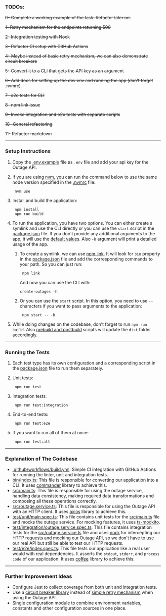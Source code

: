 ### TODOs:

~~0- Complete a working example of the task. Refactor later on.~~

~~1- Retry mechanism for the endpoints returning 500~~

~~2- Integration testing with Nock~~

~~3- Refactor CI setup with GitHub Actions~~

~~4- Maybe instead of basic retry mechanism, we can also demonstrate circuit breakers~~

~~5- Convert it to a CLI that gets the API key as an argument~~

~~6- Add docs for setting up the dev env and running the app (don't forget .nvmrc)~~

~~7- e2e tests for CLI~~

~~8- npm link issue~~

~~9- Invoke integration and e2e tests with separate scripts~~

~~10- General refactoring~~

~~11- Refactor markdown~~

---

### Setup Instructions

1. Copy the [.env.example] file as `.env` file and add your api key for the Outage API.


2. If you are using [nvm], you can run the command below to use the same node version specified in the [.nvmrc] file:

        nvm use


3. Install and build the application:

        npm install
        npm run build

5. To run the application, you have two options. You can either create a symlink and use the CLI directly or you can use the `start` script in the [package.json] file. If you don't provide any additional arguments to the app, it will use the [default values]. Also `-h` argument will print a detailed usage of the app.
    1. To create a symlink, we can use [npm link]. It will look for `bin` property in the [package.json](package.json?plain=1#L46) file and add the corresponding commands to your path. So you can just run:
        
            npm link
            
        And now you can use the CLI with: 
            
           create-outages -h

    2. Or you can use the `start` script. In this option, you need to use `--` characters if you want to pass arguments to the application:

            npm start -- -h


5. While doing changes on the codebase, don't forget to run ```npm run build```. Also [prebuild and postbuild](https://docs.npmjs.com/cli/v8/using-npm/scripts#pre--post-scripts) scripts will update the `dist` folder accordingly.

--- 

### Running the Tests

1. Each test type has its own configuration and a corresponding script in the [package.json](package.json?plain=1#L30~L33) file to run them separately.


2. Unit tests:
    
        npm run test

3. Integration tests:

        npm run test:integration

4. End-to-end tests:

        npm run test:e2e

5. If you want to run all of them at once:

        npm run test:all

---

### Explanation of The Codebase

- [.github/workflows/build.yml]: Simple CI integration with GitHub Actions for running the linter, unit and integration tests.
- [bin/index.ts]: This file is responsible for converting our application into a CLI. It uses [commander] library to achieve this.
- [src/main.ts]: This file is responsible for using the outage service, handling data consistency, making required data transformations and composing all these operations correctly.
- [src/outage.service.ts]: This file is responsible for using the Outage API with an HTTP client. It uses [axios] library to achieve this.
- [test/unit/main.spec.ts]: This file contains unit tests for the [src/main.ts] file and mocks the outage service. For mocking features, it uses [ts-mockito].
- [test/integration/outage.service.spec.ts]: This file contains integration tests for the [src/outage.service.ts] file and uses [nock] for intercepting our HTTP requests and mocking our Outage API, so we don't have to use our real API but still be able to test our HTTP requests.
- [test/e2e/index.spec.ts]: This file tests our application like a real user would with real dependencies. It asserts the `stdout`, `stderr`, and `process code` of our application. It uses [coffee] library to achieve this.

---

### Further Improvement Ideas

- Configure Jest to collect coverage from both unit and integration tests.
- Use a [circuit breaker library](https://github.com/nodeshift/opossum) instead of [simple retry mechanism](https://github.com/softonic/axios-retry) when using the Outage API.
- Single configuration module to combine environment variables, constants and other configuration sources in one place.


[package.json]: package.json "package.json"
[.nvmrc]: .nvmrc ".nvmrc"
[.env.example]: .env.example ".env.example"
[nvm]: https://github.com/nvm-sh/nvm "nvm"
[npm link]: https://docs.npmjs.com/cli/v8/commands/npm-link#synopsis "npm link"
[commander]: https://github.com/tj/commander.js/ "commander"
[bin/index.ts]: bin/index.ts "bin/index.ts"
[.github/workflows/build.yml]: .github/workflows/build.yml ".github/workflows/build.yml"
[src/main.ts]: src/main.ts "src/main.ts"
[src/outage.service.ts]: src/outage.service.ts "src/outage.service.ts"
[axios]: https://github.com/axios/axios "axios"
[ts-mockito]: https://github.com/NagRock/ts-mockito "ts-mockito"
[test/unit/main.spec.ts]: test/unit/main.spec.ts "test/unit/main.spec.ts"
[test/integration/outage.service.spec.ts]: test/integration/outage.service.spec.ts "test/outage/integration/outage.service.spec.ts"
[nock]: https://github.com/nock/nock "nock"
[test/e2e/index.spec.ts]: test/e2e/index.spec.ts "test/e2e/index.spec.ts"
[coffee]: https://github.com/node-modules/coffee "coffee"
[default values]: bin/index.ts?plain=1#L27~L29 "default values"
